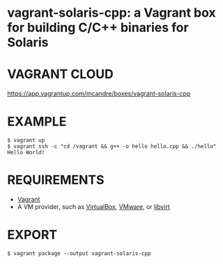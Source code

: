 # vagrant-solaris-cpp: a Vagrant box for building C/C++ binaries for Solaris

# VAGRANT CLOUD

https://app.vagrantup.com/mcandre/boxes/vagrant-solaris-cpp

# EXAMPLE

```console
$ vagrant up
$ vagrant ssh -c "cd /vagrant && g++ -o hello hello.cpp && ./hello"
Hello World!
```

# REQUIREMENTS

* [Vagrant](https://www.vagrantup.com)
* A VM provider, such as [VirtualBox](https://www.virtualbox.org), [VMware](https://www.vmware.com), or [libvirt](https://libvirt.org)

# EXPORT

```console
$ vagrant package --output vagrant-solaris-cpp
```
